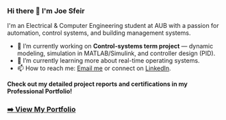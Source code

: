 ### Hi there 👋 I'm Joe Sfeir

I'm an Electrical & Computer Engineering student at AUB with a passion for automation, control systems, and building management systems.

- 🔭 I’m currently working on **Control-systems term project** — dynamic modeling, simulation in MATLAB/Simulink, and controller design (PID). 
- 🌱 I’m currently learning more about real-time operating systems.
- 📫 How to reach me: [Email me](mailto:jys07@mail.aub.edu) or connect on [LinkedIn](https://linkedin.com/in/joe-sfeir).

**Check out my detailed project reports and certifications in my Professional Portfolio!**
### [➡️ View My Portfolio](https://github.com/joe-sfeir/portfolio)
